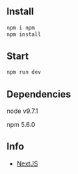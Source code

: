 ## Install

```bash
npm i npm
npm install
```

## Start

```bash
npm run dev
```

## Dependencies

node v9.7.1

npm 5.6.0

## Info
- [NextJS](https://learnnextjs.com)
